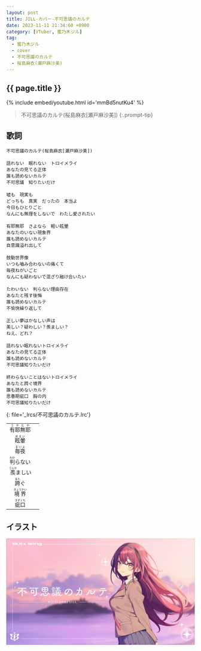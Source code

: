 ```yaml
---
layout: post
title: JILL-カバー-不可思議のカルテ
date: 2023-11-11 21:34:60 +0900
category: [VTuber, 蜜乃木ジル]
tag: 
  - 蜜乃木ジル
  - cover
  - 不可思議のカルテ
  - 桜島麻衣(瀬戸麻沙美)
---
```


## {{ page.title }}

{% include embed/youtube.html id='mmBd5nutKu4' %}

> 不可思議のカルテ(桜島麻衣[瀬戸麻沙美])
{:.prompt-tip}

## 歌詞

```
不可思議のカルテ(桜島麻衣[瀬戸麻沙美])

語れない　眠れない　トロイメライ
あなたの見てる正体
誰も読めないカルテ
不可思議　知りたいだけ

嘘も　現実も
どっちも　真実　だったの　本当よ
今日もひとりごと
なんにも無理をしないで　わたし愛されたい

有耶無耶　さよなら　軽い眩暈
あなたのいない現象界
誰も読めないカルテ
自意識溢れ出して

鼓動世界像
いつも嚙み合わないの痛くて
毎夜ねがいごと
なんにも疑わないで混ざり融け合いたい

たわいない　判らない理由存在
あなたと残す後悔
誰も読めないカルテ
不愉快繰り返して

正しい夢はかなしい声は
美しい？疑わしい？羨ましい？
ねえ、どれ？

語れない眠れないトロイメライ
あなたの見てる正体
誰も読めないカルテ
不可思議知りたいだけ

終わらないことはないトロイメライ
あなたと跨ぐ境界
誰も読めないカルテ
思春期疵口　胸の内
不可思議知りたいだけ
```
{: file='_lrcs/不可思議のカルテ.lrc'}

|                                        |       |
| :------------------------------------: | :---: |
| <ruby>有耶無耶<rt>うやむや</rt></ruby> |       |
|    <ruby>眩暈<rt>めまい</rt></ruby>    |       |
|    <ruby>毎夜<rt>まいよ</rt></ruby>    |       |
|   <ruby>判<rt>わか</rt>らない</ruby>   |       |
|  <ruby>羨<rt>うらや</rt>ましい</ruby>  |       |
|     <ruby>跨<rt>また</rt>ぐ</ruby>     |       |
|  <ruby>境界<rt>きょうかい</rt></ruby>  |       |
|   <ruby>疵口<rt>きずぐち</rt></ruby>   |       |


## イラスト

![不可思議のカルテ](/assets/img/vtuber/jill/fukashiginokarute.jpeg)
